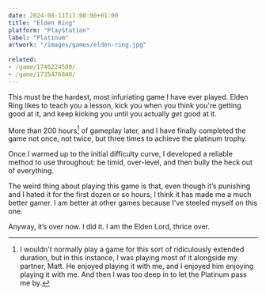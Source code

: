 ```yaml
---
date: 2024-08-11T17:00:00+01:00
title: "Elden Ring"
platform: "PlayStation"
label: "Platinum"
artwork: "/images/games/elden-ring.jpg"
    
related:
- /game/1746224580/
- /game/1735476840/
---
```


This must be the hardest, most infuriating game I have ever played. Elden Ring likes to teach you a lesson, kick you when you think you're getting good at it, and keep kicking you until you actually *get* good at it.

More than 200 hours[^1] of gameplay later, and I have finally completed the game not once, not twice, but three times to achieve the platinum trophy.

Once I warmed up to the initial difficulty curve, I developed a reliable method to use throughout: be timid, over-level, and then bully the heck out of everything.

The weird thing about playing this game is that, even though it’s punishing and I hated it for the first dozen or so hours, I think it has made me a much better gamer. I am better at other games because I've steeled myself on this one. 

Anyway, it’s over now. I did it. I am the Elden Lord, thrice over. 

[^1]: I wouldn't normally play a game for this sort of ridiculously extended duration, but in this instance, I was playing most of it alongside my partner, Matt. He enjoyed playing it with me, and I enjoyed him enjoying playing it with me. And then I was too deep in to let the Platinum pass me by.